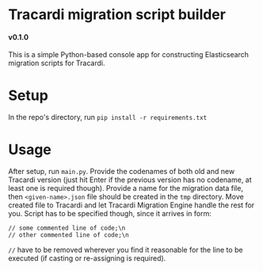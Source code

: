 # Tracardi migration script builder 
#### v0.1.0
This is a simple Python-based console app for constructing Elasticsearch 
migration scripts for Tracardi.

# Setup
In the repo's directory, run ```pip install -r requirements.txt```

# Usage
After setup, run `main.py`. Provide the codenames of both old and new Tracardi
version (just hit Enter if the previous version has no codename, at least one
is required though).
Provide a name for the migration data file, then `<given-name>.json` file
should be created in the `tmp` directory. Move created file to Tracardi and let
Tracardi Migration Engine handle the rest for you. Script has to be specified
though, since it arrives in form:
```
// some commented line of code;\n
// other commented line of code;\n
```
`//` have to be removed wherever you find it reasonable for the line to
be executed (if casting or re-assigning is required).
